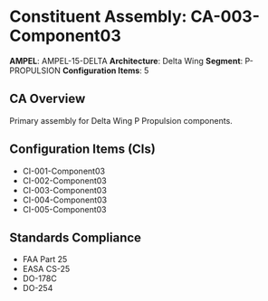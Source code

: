# Constituent Assembly: CA-003-Component03

**AMPEL**: AMPEL-15-DELTA
**Architecture**: Delta Wing
**Segment**: P-PROPULSION
**Configuration Items**: 5

## CA Overview
Primary assembly for Delta Wing P Propulsion components.

## Configuration Items (CIs)
- CI-001-Component03
- CI-002-Component03
- CI-003-Component03
- CI-004-Component03
- CI-005-Component03

## Standards Compliance
- FAA Part 25
- EASA CS-25
- DO-178C
- DO-254

